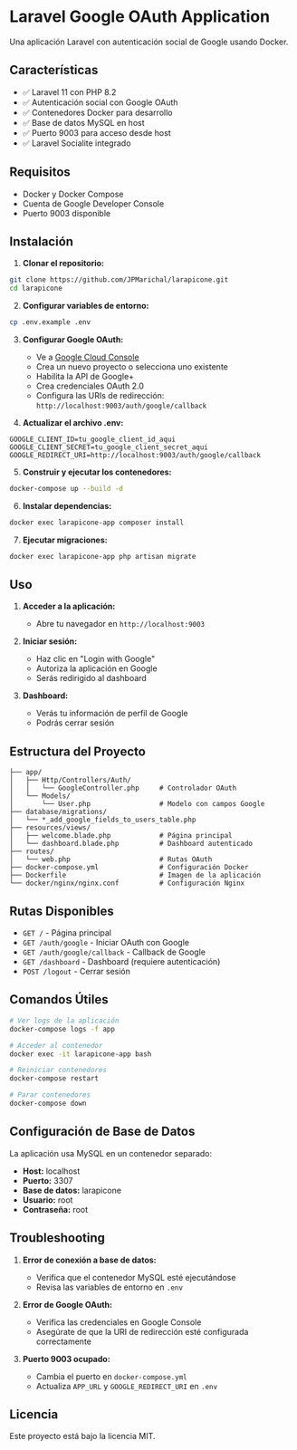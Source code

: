 # Laravel Google OAuth Application

Una aplicación Laravel con autenticación social de Google usando Docker.

## Características

- ✅ Laravel 11 con PHP 8.2
- ✅ Autenticación social con Google OAuth
- ✅ Contenedores Docker para desarrollo
- ✅ Base de datos MySQL en host
- ✅ Puerto 9003 para acceso desde host
- ✅ Laravel Socialite integrado

## Requisitos

- Docker y Docker Compose
- Cuenta de Google Developer Console
- Puerto 9003 disponible

## Instalación

1. **Clonar el repositorio:**
```bash
git clone https://github.com/JPMarichal/larapicone.git
cd larapicone
```

2. **Configurar variables de entorno:**
```bash
cp .env.example .env
```

3. **Configurar Google OAuth:**
   - Ve a [Google Cloud Console](https://console.cloud.google.com/)
   - Crea un nuevo proyecto o selecciona uno existente
   - Habilita la API de Google+
   - Crea credenciales OAuth 2.0
   - Configura las URIs de redirección: `http://localhost:9003/auth/google/callback`

4. **Actualizar el archivo .env:**
```env
GOOGLE_CLIENT_ID=tu_google_client_id_aqui
GOOGLE_CLIENT_SECRET=tu_google_client_secret_aqui
GOOGLE_REDIRECT_URI=http://localhost:9003/auth/google/callback
```

5. **Construir y ejecutar los contenedores:**
```bash
docker-compose up --build -d
```

6. **Instalar dependencias:**
```bash
docker exec larapicone-app composer install
```

7. **Ejecutar migraciones:**
```bash
docker exec larapicone-app php artisan migrate
```

## Uso

1. **Acceder a la aplicación:**
   - Abre tu navegador en `http://localhost:9003`

2. **Iniciar sesión:**
   - Haz clic en "Login with Google"
   - Autoriza la aplicación en Google
   - Serás redirigido al dashboard

3. **Dashboard:**
   - Verás tu información de perfil de Google
   - Podrás cerrar sesión

## Estructura del Proyecto

```
├── app/
│   ├── Http/Controllers/Auth/
│   │   └── GoogleController.php     # Controlador OAuth
│   └── Models/
│       └── User.php                 # Modelo con campos Google
├── database/migrations/
│   └── *_add_google_fields_to_users_table.php
├── resources/views/
│   ├── welcome.blade.php            # Página principal
│   └── dashboard.blade.php          # Dashboard autenticado
├── routes/
│   └── web.php                      # Rutas OAuth
├── docker-compose.yml               # Configuración Docker
├── Dockerfile                       # Imagen de la aplicación
└── docker/nginx/nginx.conf          # Configuración Nginx
```

## Rutas Disponibles

- `GET /` - Página principal
- `GET /auth/google` - Iniciar OAuth con Google
- `GET /auth/google/callback` - Callback de Google
- `GET /dashboard` - Dashboard (requiere autenticación)
- `POST /logout` - Cerrar sesión

## Comandos Útiles

```bash
# Ver logs de la aplicación
docker-compose logs -f app

# Acceder al contenedor
docker exec -it larapicone-app bash

# Reiniciar contenedores
docker-compose restart

# Parar contenedores
docker-compose down
```

## Configuración de Base de Datos

La aplicación usa MySQL en un contenedor separado:
- **Host:** localhost
- **Puerto:** 3307
- **Base de datos:** larapicone
- **Usuario:** root
- **Contraseña:** root

## Troubleshooting

1. **Error de conexión a base de datos:**
   - Verifica que el contenedor MySQL esté ejecutándose
   - Revisa las variables de entorno en `.env`

2. **Error de Google OAuth:**
   - Verifica las credenciales en Google Console
   - Asegúrate de que la URI de redirección esté configurada correctamente

3. **Puerto 9003 ocupado:**
   - Cambia el puerto en `docker-compose.yml`
   - Actualiza `APP_URL` y `GOOGLE_REDIRECT_URI` en `.env`

## Licencia

Este proyecto está bajo la licencia MIT.
